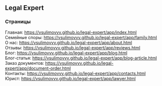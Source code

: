 ## Legal Expert
### Страницы
Главная: https://vsulimovvv.github.io/legal-expert/app/index.html  
Семейные споры: https://vsulimovvv.github.io/legal-expert/app/family.html  
О нас: https://vsulimovvv.github.io/legal-expert/app/about.html  
Отзывы: https://vsulimovvv.github.io/legal-expert/app/reviews.html  
Блог: https://vsulimovvv.github.io/legal-expert/app/blog.html  
Блог-статья: https://vsulimovvv.github.io/legal-expert/app/blog-article.html  
Заказ документов: https://vsulimovvv.github.io/legal-expert/app/document-order.html  
Контакты: https://vsulimovvv.github.io/legal-expert/app/contacts.html  
Юрист: https://vsulimovvv.github.io/legal-expert/app/lawyer.html  